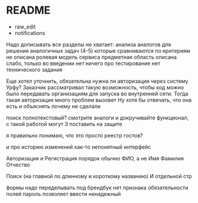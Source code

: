 # README

- raw_edit
- notifications


Надо дописывать все разделы
не хватает: анализа аналогов для решения аналогичных задач (4-5) которые сравниваются по критериям
не описана ролевая модель сервиса
предметная область описана слабо, только во введении
нет ничего про тестирование
нет технического задания

Еще хотел уточнить, обязательна нужна ли авторизация через систему Урфу?
Заказчик рассматривал такую возможность, чтобы код можно было передавать организациям для запуска во внутренней сети. Тогда такая авторизация много проблем вызовет
  Ну хотя бы отвечать, что она есть и объяснять почему не сделали

поиск полнотекстовый?
смотрите аналоги и докручивайте функционал, с такой работой могут 3 поставить на защите

я правильно понимаю, что это просто реестр гостов?

и про историю изменений как-то непонятный интерфейс


Авторизация и Регистрация
  порядок обычно ФИО, а не Имя Фамилия Отчество

Поиск (на главной по длинному и короткому названию)
И отдельной стр

формы надо переделывать под брендбук
нет признака обязательности полей
пароль позволяет ввести ненадежный





